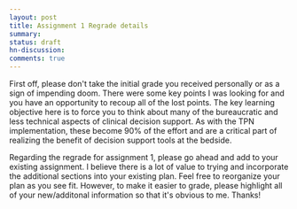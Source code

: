 ```yaml
---
layout: post
title: Assignment 1 Regrade details
summary:
status: draft
hn-discussion:
comments: true
---
```


First off, please don't take the initial grade you received personally or as a
sign of impending doom.  There were some key points I was looking for and you
have an opportunity to recoup all of the lost points.  The key learning
objective here is to force you to think about many of the bureaucratic and less
technical aspects of clinical decision support.  As with the TPN implementation,
these become 90% of the effort and are a critical part of realizing the benefit
of decision support tools at the bedside.

Regarding the regrade for assignment 1, please go ahead and add to your existing
assignment.  I believe there is a lot of value to trying and incorporate the
additional sections into your existing plan.  Feel free to reorganize your plan
as you see fit.  However, to make it easier to grade, please highlight all of
your new/additonal information so that it's obvious to me.  Thanks!
